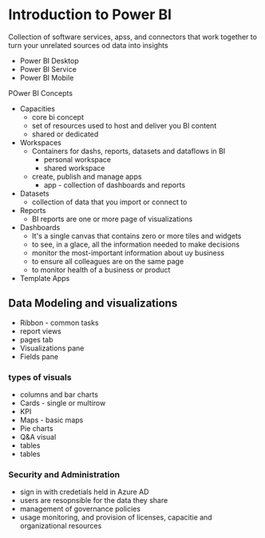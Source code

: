# Introduction to Power BI

Collection of software services, apss, and connectors that work together to turn your unrelated sources od data into insights

- Power BI Desktop
- Power BI Service
- Power BI Mobile

POwer BI Concepts
- Capacities
    - core bi concept
    - set of resources used to host and deliver you BI content
    - shared or dedicated
- Workspaces
    - Containers for dashs, reports, datasets and dataflows in BI
        - personal workspace
        - shared workspace
    - create, publish and manage apps
        - app - collection of dashboards and reports
- Datasets
    - collection of data that you import or connect to
- Reports
    - BI reports are one or more page of visualizations
- Dashboards
    - It's a single canvas that contains zero or more tiles and widgets
    - to see, in a glace, all the information needed to make decisions
    - monitor the most-important information about uy business
    - to ensure all colleagues are on the same page
    - to monitor health of a business or product
- Template Apps
    
## Data Modeling and visualizations
- Ribbon - common tasks 
- report views
- pages tab
- Visualizations pane
- Fields pane

### types of visuals
- columns and bar charts
- Cards - single or multirow
- KPI
- Maps - basic maps
- Pie charts
- Q&A visual
- tables
- tables

### Security and Administration

- sign in with credetials held in Azure AD
- users are resopnsible for the data they share
- management of governance policies
- usage monitoring, and provision of licenses, capacitie and organizational resources


